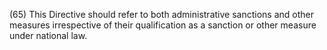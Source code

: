 (65) This Directive should refer to both administrative sanctions and other measures irrespective of their qualification as a sanction or other measure under national law.